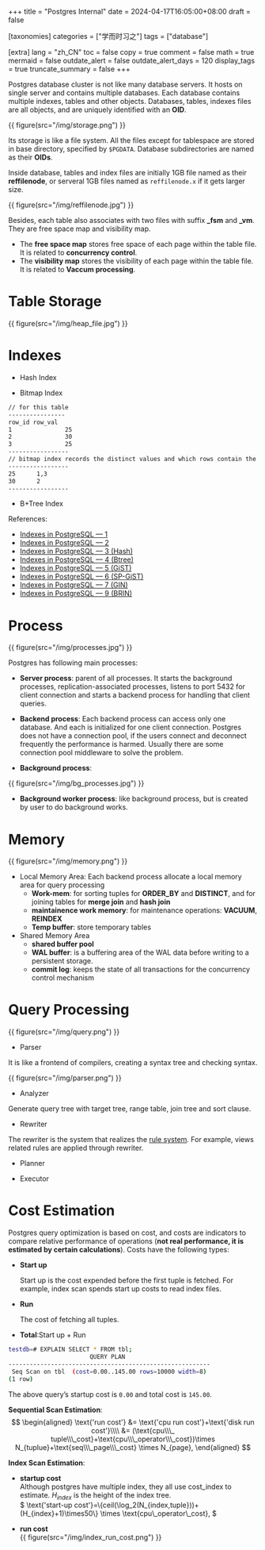 +++
title = "Postgres Internal"
date = 2024-04-17T16:05:00+08:00
draft = false

[taxonomies]
categories = ["学而时习之"]
tags = ["database"]

[extra]
lang = "zh_CN"
toc = false
copy = true
comment = false
math = true
mermaid = false
outdate_alert = false
outdate_alert_days = 120
display_tags = true
truncate_summary = false
+++

<!--more-->
Postgres database cluster is not like many database servers. It hosts on single server and contains multiple databases. Each database contains multiple indexes, tables and other objects. Databases, tables, indexes files are all objects, and are uniquely identified with an **OID**.

{{ figure(src="/img/storage.png") }}

Its storage is like a file system. All the files except for tablespace are stored in base directory, specified by `$PGDATA`. Database subdirectories are named as their **OIDs**.

Inside database, tables and index files are initially 1GB file named as their **reffilenode**, or serveral 1GB files named as `reffilenode.x` if it gets larger size.

{{ figure(src="/img/reffilenode.jpg") }}

Besides, each table also associates with two files with suffix **_fsm** and **_vm**. They are free space map and visibility map.

* The **free space map** stores free space of each page within the table file. It is related to **concurrency control**.
* The **visibility map** stores the visibility of each page within the table file. It is related to **Vaccum processing**.

# Table Storage

{{ figure(src="/img/heap_file.jpg") }}

# Indexes
* Hash Index

* Bitmap Index
```bash
// for this table
----------------
row_id row_val
1				25
2				30
3				25
-----------------
// bitmap index records the distinct values and which rows contain the specific values
-----------------
25      1,3
30      2
-----------------
```

* B+Tree Index

References:

* [Indexes in PostgreSQL — 1](https://postgrespro.com/blog/pgsql/3994098)
* [Indexes in PostgreSQL — 2](https://postgrespro.com/blog/pgsql/4161264)
* [Indexes in PostgreSQL — 3 (Hash)](https://postgrespro.com/blog/pgsql/4161321)
* [Indexes in PostgreSQL — 4 (Btree)](https://postgrespro.com/blog/pgsql/4161516)
* [Indexes in PostgreSQL — 5 (GiST)](https://postgrespro.com/blog/pgsql/4175817)
* [Indexes in PostgreSQL — 6 (SP-GiST)](https://habr.com/en/company/postgrespro/blog/446624/)
* [Indexes in PostgreSQL — 7 (GIN)](https://habr.com/en/company/postgrespro/blog/448746/)
* [Indexes in PostgreSQL — 9 (BRIN)](https://habr.com/en/company/postgrespro/blog/452900/)

# Process 

{{ figure(src="/img/processes.jpg") }}

Postgres has following main processes:

* **Server process**: parent of all processes. It starts the background processes, replication-associated processes, listens to port 5432 for client connection and starts a backend process for handling that client queries.

* **Backend process**: Each backend process can access only one database. And each is initialized for one client connection. Postgres does not have a connection pool, if the users connect and deconnect frequently the performance is harmed. Usually there are some connection pool middleware to solve the problem.

* **Background process**:

{{ figure(src="/img/bg_processes.jpg") }}

* **Background worker process**: like background process, but is created by user to do background works.

# Memory

{{ figure(src="/img/memory.png") }}

* Local Memory Area: Each backend process allocate a local memory area for query processing
  * **Work-mem**: for sorting tuples for **ORDER_BY** and **DISTINCT**, and for joining tables for **merge join** and **hash join**
  * **maintainence work memory**: for maintenance operations: **VACUUM**, **REINDEX**
  * **Temp buffer**: store temporary tables
* Shared Memory Area
  * **shared buffer pool**
  * **WAL buffer**: is a buffering area of the WAL data before writing to a persistent storage.
  * **commit log**: keeps the state of all transactions for the concurrency control mechanism

# Query Processing

{{ figure(src="/img/query.png") }}

* Parser

It is like a frontend of compilers, creating a syntax tree and checking syntax.

{{ figure(src="/img/parser.png") }}

* Analyzer

Generate query tree with target tree, range table, join tree and sort clause.

* Rewriter

The rewriter is the system that realizes the [rule system](http://www.postgresql.org/docs/current/static/rules.html). For example, views related rules are applied through rewriter.

* Planner

* Executor

# Cost Estimation

Postgres query optimization is based on cost, and costs are indicators to compare relative performance of operations (**not real performance, it is estimated by certain calculations**). Costs have the following types:

* **Start up**

  Start up is the cost expended before the first tuple is fetched. For example, index scan spends start up costs to read index files.

* **Run**

  The cost of fetching all tuples.

* **Total**:Start up + Run

```bash
testdb=# EXPLAIN SELECT * FROM tbl;
                       QUERY PLAN                        
---------------------------------------------------------
 Seq Scan on tbl  (cost=0.00..145.00 rows=10000 width=8)
(1 row)
```

The above query’s startup cost is `0.00` and total cost is `145.00`.

**Sequential Scan Estimation**:  
$$ 
\begin{aligned} 
\text{'run cost'} &= \text{'cpu run cost'}+\text{'disk run cost'}\\\\ &= (\text{cpu\\\_ tuple\\\_cost}+\text{cpu\\\_operator\\\_cost})\times N_{tuplue}+\text{seq\\\_page\\\_cost} \times N_{page}, 
\end{aligned} 
$$

**Index Scan Estimation**:

* **startup cost**  
  Although postgres have multiple index, they all use cost_index to estimate. $H_{index}$ is the height of the index tree.  
  $ \text{'start-up cost'}=\\{ceil(\log_2(N_{index,tuple}))+(H_{index}+1)\times50\\} \times \text{cpu\\\_operator\\\_cost}, $

* **run cost**  
  {{ figure(src="/img/index_run_cost.png") }}